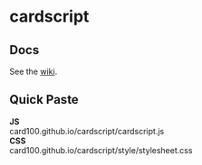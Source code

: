 # cardscript
## Docs
See the <a href="https://github.com/card100/cardscript/wiki">wiki</a>.

## Quick Paste
<b>JS</b><br>
card100.github.io/cardscript/cardscript.js <br>
<b>CSS</b><br>
card100.github.io/cardscript/style/stylesheet.css
